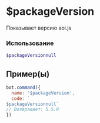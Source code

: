 # $packageVersion
Показывает версию aoi.js
### Использование
```php
$packageVersionnull
```

## Пример(ы)

```javascript
bot.command({
  name: '$packageVersion',
  code: `
$packageVersionnull`
// Возвращает: 5.5.0
})
```
